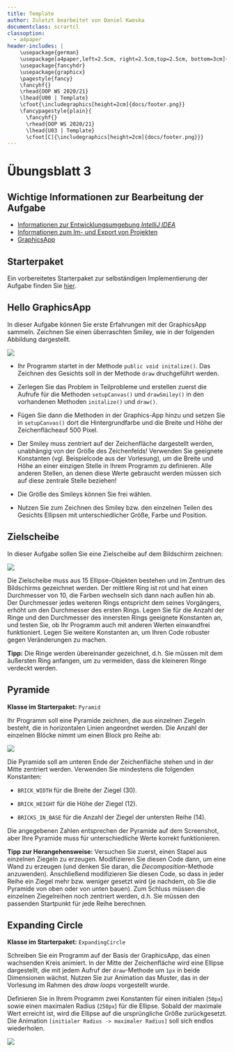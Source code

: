 ```yaml
---
title: Template
author: Zuletzt bearbeitet von Daniel Kwoska
documentclass: scrartcl
classoption:
  - a4paper
header-includes: |
    \usepackage{german} 
    \usepackage[a4paper,left=2.5cm, right=2.5cm,top=2.5cm, bottom=3cm]{geometry}
    \usepackage{fancyhdr}
    \usepackage{graphicx}
    \pagestyle{fancy}
    \fancyhf{}
    \rhead{OOP WS 2020/21}
    \lhead{U00 | Template}
    \cfoot{\includegraphics[height=2cm]{docs/footer.png}}
    \fancypagestyle{plain}{
      \fancyhf{}
      \rhead{OOP WS 2020/21}
      \lhead{U03 | Template}
      \cfoot[C]{\includegraphics[height=2cm]{docs/footer.png}}}
---
```




# Übungsblatt 3

## Wichtige Informationen zur Bearbeitung der Aufgabe 
 - [Informationen zur Entwicklungsumgebung *IntelliJ IDEA*](https://regensburger-forscher.de/oop/tutorials/Entwicklungsumgebung)
 - [Informationen zum Im- und Export von Projekten](https://regensburger-forscher.de/oop/tutorials/Starterprojekte)
 - [GraphicsApp](https://elearning.uni-regensburg.de/mod/url/view.php?id=1482162)

## Starterpaket

Ein vorbereitetes Starterpaket zur selbständigen Implementierung der Aufgabe finden Sie [hier](https://github.com/OOP-Regensburg/GraphicsApp-Exercise-03/archive/Starterpaket.zip).

## **Hello GraphicsApp**

In dieser Aufgabe können Sie erste Erfahrungen mit der GraphicsApp sammeln. Zeichnen Sie einen überraschten Smiley, wie in der folgenden Abbildung dargestellt.

<img src="img/u03-hello-graphicsApp.png" class="center" />

- Ihr Programm startet in der Methode `public void initalize()`. Das Zeichnen des Gesichts soll in der Methode `draw` druchgeführt werden.

- Zerlegen Sie das Problem in Teilprobleme und erstellen zuerst die Aufrufe für die Methoden `setupCanvas()` und `drawSmiley()` in den vorhandenen Methoden `initalize()` und `draw()`.

- Fügen Sie dann die Methoden in der Graphics-App hinzu und setzen Sie in `setupCanvas()` dort die Hintergrundfarbe und die Breite und Höhe der Zeichenflächeauf 500 Pixel.

- Der Smiley muss zentriert auf der Zeichenfläche dargestellt werden, unabhängig von der Größe des Zeichenfelds! Verwenden Sie geeignete Konstanten (vgl. Beispielcode aus der Vorlesung), um die Breite und Höhe an einer einzigen Stelle in Ihrem Programm zu definieren. Alle anderen Stellen, an denen diese Werte gebraucht werden müssen sich auf diese zentrale Stelle beziehen!

- Die Größe des Smileys können Sie frei wählen.

- Nutzen Sie zum Zeichnen des Smiley bzw. den einzelnen Teilen des Gesichts Ellipsen mit unterschiedlicher Größe, Farbe und Position.

## **Zielscheibe**

In dieser Aufgabe sollen Sie eine Zielscheibe auf dem Bildschirm
zeichnen:

<img src="img/u03-target.png" class="center" />

Die Zielscheibe muss aus 15 Ellipse-Objekten bestehen und im Zentrum des Bildschirms gezeichnet werden. Der mittlere Ring ist rot und hat einen Durchmesser von 10, die Farben wechseln sich dann nach außen hin ab. Der Durchmesser jedes weiteren Rings entspricht dem seines Vorgängers, erhöht um den Durchmesser des ersten Rings.  Legen Sie für die Anzahl der Ringe und den Durchmesser des innersten Rings geeignete Konstanten an, und testen Sie, ob Ihr Programm auch mit anderen Werten einwandfrei funktioniert. Legen Sie weitere Konstanten an, um Ihren Code robuster gegen Veränderungen zu machen.

**Tipp:** Die Ringe werden übereinander gezeichnet, d.h. Sie müssen mit dem äußersten Ring anfangen, um zu vermeiden, dass die kleineren Ringe verdeckt werden.

## **Pyramide**

**Klasse im Starterpaket:** `Pyramid`

Ihr Programm soll eine Pyramide zeichnen, die aus einzelnen Ziegeln besteht, die in horizontalen Linien angeordnet werden. Die Anzahl der einzelnen Blöcke nimmt um einen Block pro Reihe ab:

<img src="img/u03-pyramide.png" class="center" />

Die Pyramide soll am unteren Ende der Zeichenfläche stehen und in der Mitte zentriert werden. Verwenden Sie mindestens die folgenden Konstanten:

- `BRICK_WIDTH` für die Breite der Ziegel (30).

- `BRICK_HEIGHT` für die Höhe der Ziegel (12).

- `BRICKS_IN_BASE` für die Anzahl der Ziegel der untersten Reihe (14).

Die angegebenen Zahlen entsprechen der Pyramide auf dem Screenshot, aber Ihre Pyramide muss für unterschiedliche Werte korrekt funktionieren.

**Tipp zur Herangehensweise:** Versuchen Sie zuerst, einen Stapel aus einzelnen Ziegeln zu erzeugen. Modifizieren Sie diesen Code dann, um
eine Wand zu erzeugen (und denken Sie daran, die *Decomposition*-Methode anzuwenden). Anschließend modifizieren Sie diesen Code, so dass in jeder Reihe ein Ziegel mehr bzw. weniger gesetzt wird (je nachdem, ob Sie die Pyramide von oben oder von unten bauen). Zum Schluss müssen die einzelnen Ziegelreihen noch zentriert werden, d.h. Sie müssen den passenden Startpunkt für jede Reihe berechnen.

## **Expanding Circle**

**Klasse im Starterpaket:** `ExpandingCircle`

Schreiben Sie ein Programm auf der Basis der GraphicsApp, das einen wachsenden Kreis animiert. In der Mitte der Zeichenfläche wird eine Ellipse dargestellt, die mit jedem Aufruf der `draw`-Methode um `1px` in beide Dimensionen wächst. Nutzen Sie zur Animation das Muster, das in
der Vorlesung im Rahmen des *draw loops* vorgestellt wurde.

Definieren Sie in Ihrem Programm zwei Konstanten für einen initialen (`50px`) sowie einen maximalen Radius (`250px`) für die Ellipse. Sobald der maximale Wert erreicht ist, wird die Ellipse auf die ursprüngliche Größe zurückgesetzt. Die Animation `[initialer Radius -> maximaler Radius]` soll sich endlos wiederholen.

![](img/expandingCircle.gif)
